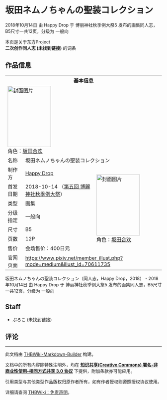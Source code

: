 # 坂田ネムノちゃんの聖装コレクション

<!-- source html: G:\repos\THBWiki-Markdown-Builder\THBWikiMarkdown\Temp\main\c\c5\ns0%3A%E5%9D%82%E7%94%B0%E3%83%8D%E3%83%A0%E3%83%8E%E3%81%A1%E3%82%83%E3%82%93%E3%81%AE%E8%81%96%E8%A3%85%E3%82%B3%E3%83%AC%E3%82%AF%E3%82%B7%E3%83%A7%E3%83%B3.html -->

2018年10月14日 由 Happy Drop 于 博丽神社秋季例大祭5 发布的画集同人志，B5尺寸一共12页，分级为 一般向

本页是关于东方Project  
 **二次创作同人志 (未找到链接)** 的词条

## 作品信息

<table><tbody><tr><th colspan="3">基本信息</th></tr><tr><td class="cover-artwork-mobile" colspan="2"><a href="./文件-坂田ネムノちゃんの聖装コレクション封面.png.md" class="image" title="封面图片"><img alt="封面图片" src="https://upload.thwiki.cc/thumb/b/b8/%E5%9D%82%E7%94%B0%E3%83%8D%E3%83%A0%E3%83%8E%E3%81%A1%E3%82%83%E3%82%93%E3%81%AE%E8%81%96%E8%A3%85%E3%82%B3%E3%83%AC%E3%82%AF%E3%82%B7%E3%83%A7%E3%83%B3%E5%B0%81%E9%9D%A2.png/139px-%E5%9D%82%E7%94%B0%E3%83%8D%E3%83%A0%E3%83%8E%E3%81%A1%E3%82%83%E3%82%93%E3%81%AE%E8%81%96%E8%A3%85%E3%82%B3%E3%83%AC%E3%82%AF%E3%82%B7%E3%83%A7%E3%83%B3%E5%B0%81%E9%9D%A2.png" decoding="async" loading="lazy" width="139" height="196" srcset="https://upload.thwiki.cc/thumb/b/b8/%E5%9D%82%E7%94%B0%E3%83%8D%E3%83%A0%E3%83%8E%E3%81%A1%E3%82%83%E3%82%93%E3%81%AE%E8%81%96%E8%A3%85%E3%82%B3%E3%83%AC%E3%82%AF%E3%82%B7%E3%83%A7%E3%83%B3%E5%B0%81%E9%9D%A2.png/208px-%E5%9D%82%E7%94%B0%E3%83%8D%E3%83%A0%E3%83%8E%E3%81%A1%E3%82%83%E3%82%93%E3%81%AE%E8%81%96%E8%A3%85%E3%82%B3%E3%83%AC%E3%82%AF%E3%82%B7%E3%83%A7%E3%83%B3%E5%B0%81%E9%9D%A2.png 1.5x, https://upload.thwiki.cc/thumb/b/b8/%E5%9D%82%E7%94%B0%E3%83%8D%E3%83%A0%E3%83%8E%E3%81%A1%E3%82%83%E3%82%93%E3%81%AE%E8%81%96%E8%A3%85%E3%82%B3%E3%83%AC%E3%82%AF%E3%82%B7%E3%83%A7%E3%83%B3%E5%B0%81%E9%9D%A2.png/278px-%E5%9D%82%E7%94%B0%E3%83%8D%E3%83%A0%E3%83%8E%E3%81%A1%E3%82%83%E3%82%93%E3%81%AE%E8%81%96%E8%A3%85%E3%82%B3%E3%83%AC%E3%82%AF%E3%82%B7%E3%83%A7%E3%83%B3%E5%B0%81%E9%9D%A2.png 2x" data-file-width="2509" data-file-height="3542"></a><div class="cover-char">角色：<a href="./坂田合欢.md" title="坂田合欢">坂田合欢</a></div></td>
</tr><tr><td class="label">名称</td><td colspan="2"> 坂田ネムノちゃんの聖装コレクション </td></tr><tr><td class="label">制作方</td><td><a href="./Happy_Drop.md" title="Happy Drop">Happy Drop</a></td><td class="cover-artwork" rowspan="7" style="min-width:196px;"><a href="./文件-坂田ネムノちゃんの聖装コレクション封面.png.md" class="image" title="封面图片"><img alt="封面图片" src="https://upload.thwiki.cc/thumb/b/b8/%E5%9D%82%E7%94%B0%E3%83%8D%E3%83%A0%E3%83%8E%E3%81%A1%E3%82%83%E3%82%93%E3%81%AE%E8%81%96%E8%A3%85%E3%82%B3%E3%83%AC%E3%82%AF%E3%82%B7%E3%83%A7%E3%83%B3%E5%B0%81%E9%9D%A2.png/139px-%E5%9D%82%E7%94%B0%E3%83%8D%E3%83%A0%E3%83%8E%E3%81%A1%E3%82%83%E3%82%93%E3%81%AE%E8%81%96%E8%A3%85%E3%82%B3%E3%83%AC%E3%82%AF%E3%82%B7%E3%83%A7%E3%83%B3%E5%B0%81%E9%9D%A2.png" decoding="async" loading="lazy" width="139" height="196" srcset="https://upload.thwiki.cc/thumb/b/b8/%E5%9D%82%E7%94%B0%E3%83%8D%E3%83%A0%E3%83%8E%E3%81%A1%E3%82%83%E3%82%93%E3%81%AE%E8%81%96%E8%A3%85%E3%82%B3%E3%83%AC%E3%82%AF%E3%82%B7%E3%83%A7%E3%83%B3%E5%B0%81%E9%9D%A2.png/208px-%E5%9D%82%E7%94%B0%E3%83%8D%E3%83%A0%E3%83%8E%E3%81%A1%E3%82%83%E3%82%93%E3%81%AE%E8%81%96%E8%A3%85%E3%82%B3%E3%83%AC%E3%82%AF%E3%82%B7%E3%83%A7%E3%83%B3%E5%B0%81%E9%9D%A2.png 1.5x, https://upload.thwiki.cc/thumb/b/b8/%E5%9D%82%E7%94%B0%E3%83%8D%E3%83%A0%E3%83%8E%E3%81%A1%E3%82%83%E3%82%93%E3%81%AE%E8%81%96%E8%A3%85%E3%82%B3%E3%83%AC%E3%82%AF%E3%82%B7%E3%83%A7%E3%83%B3%E5%B0%81%E9%9D%A2.png/278px-%E5%9D%82%E7%94%B0%E3%83%8D%E3%83%A0%E3%83%8E%E3%81%A1%E3%82%83%E3%82%93%E3%81%AE%E8%81%96%E8%A3%85%E3%82%B3%E3%83%AC%E3%82%AF%E3%82%B7%E3%83%A7%E3%83%B3%E5%B0%81%E9%9D%A2.png 2x" data-file-width="2509" data-file-height="3542"></a><div class="cover-char">角色：<a href="./坂田合欢.md" title="坂田合欢">坂田合欢</a></div></td>
</tr><tr><td class="label">首发日期</td><td>2018-10-14&#160;（<a href="/展会作品列表?e=%E5%8D%9A%E4%B8%BD%E7%A5%9E%E7%A4%BE%E7%A7%8B%E5%AD%A3%E4%BE%8B%E5%A4%A7%E7%A5%AD%235">第五回 博麗神社秋季例大祭</a>）</td></tr><tr><td class="label">类型</td><td>画集</td></tr><tr><td class="label">分级指定</td><td>一般向</td></tr><tr><td class="label">尺寸</td><td>B5</td></tr><tr><td class="label">页数</td><td>12P</td></tr><tr><td class="label">售价</td><td>会场售价：400日元</td></tr>
<tr><td class="label">官网页面</td><td colspan="2"><a rel="nofollow" class="external free" href="https://www.pixiv.net/member_illust.php?mode=medium&amp;illust_id=70611735">https://www.pixiv.net/member_illust.php?mode=medium&amp;illust_id=70611735</a></td></tr></tbody></table>

坂田ネムノちゃんの聖装コレクション（同人志，Happy Drop，2018） - 2018年10月14日 由 Happy Drop 于 博丽神社秋季例大祭5 发布的画集同人志，B5尺寸一共12页，分级为 一般向

## Staff
- ぷろこ (未找到链接)


## 评论




---

此文档由 [THBWiki-Markdown-Builder](https://github.com/Delsin-Yu/THBWiki-Markdown-Builder) 构建。

文档中的所有内容除特殊注明外，均在 [**知识共享(Creative Commons) 署名-非商业性使用-相同方式共享 3.0 协议**](https://creativecommons.org/licenses/by-sa/3.0/deed.zh-hans) 下提供，附加条款亦可能应用。

引用类型与其他类型作品版权归原作者所有，如有作者授权则遵照授权协议使用。

详细请查阅 [THBWiki：免责声明](https://thbwiki.cc/THBWiki:%E5%85%8D%E8%B4%A3%E5%A3%B0%E6%98%8E)。

